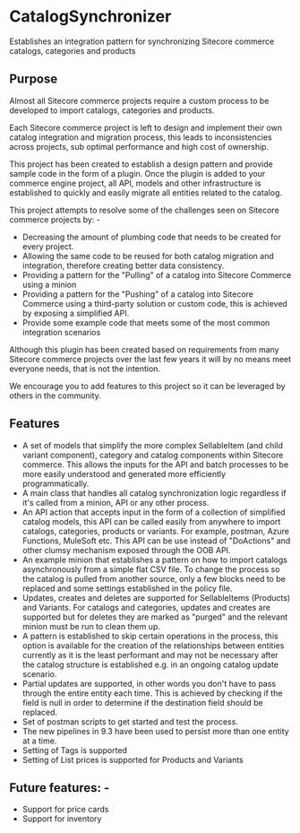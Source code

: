 # CatalogSynchronizer
Establishes an integration pattern for synchronizing Sitecore commerce catalogs, categories and products
## Purpose

Almost all Sitecore commerce projects require a custom process to be developed to import catalogs, categories and products.

Each Sitecore commerce project is left to design and implement their own catalog integration and migration process, this leads to inconsistencies across projects, sub optimal performance and high cost of ownership.

This project has been created to establish a design pattern and provide sample code in the form of a plugin. Once the plugin is added to your commerce engine project, all API, models and other infrastructure is established to quickly and easily migrate all entities related to the catalog.

This project attempts to resolve some of the challenges seen on Sitecore commerce projects by: -

- Decreasing the amount of plumbing code that needs to be created for every project.
- Allowing the same code to be reused for both catalog migration and integration, therefore creating better data consistency.
- Providing a pattern for the &quot;Pulling&quot; of a catalog into Sitecore Commerce using a minion
- Providing a pattern for the &quot;Pushing&quot; of a catalog into Sitecore Commerce using a third-party solution or custom code, this is achieved by exposing a simplified API.
- Provide some example code that meets some of the most common integration scenarios

Although this plugin has been created based on requirements from many Sitecore commerce projects over the last few years it will by no means meet everyone needs, that is not the intention.

We encourage you to add features to this project so it can be leveraged by others in the community.

## Features

- A set of models that simplify the more complex SellableItem (and child variant component), category and catalog components within Sitecore commerce. This allows the inputs for the API and batch processes to be more easily understood and generated more efficiently programmatically.
- A main class that handles all catalog synchronization logic regardless if it&#39;s called from a minion, API or any other process.
- An API action that accepts input in the form of a collection of simplified catalog models, this API can be called easily from anywhere to import catalogs, categories, products or variants. For example, postman, Azure Functions, MuleSoft etc. This API can be use instead of &quot;DoActions&quot; and other clumsy mechanism exposed through the OOB API.
- An example minion that establishes a pattern on how to import catalogs asynchronously from a simple flat CSV file. To change the process so the catalog is pulled from another source, only a few blocks need to be replaced and some settings established in the policy file.
- Updates, creates and deletes are supported for SellableItems (Products) and Variants. For catalogs and categories, updates and creates are supported but for deletes they are marked as &quot;purged&quot; and the relevant minion must be run to clean them up.
- A pattern is established to skip certain operations in the process, this option is available for the creation of the relationships between entities currently as it is the least performant and may not be necessary after the catalog structure is established e.g. in an ongoing catalog update scenario.
- Partial updates are supported, in other words you don&#39;t have to pass through the entire entity each time. This is achieved by checking if the field is null in order to determine if the destination field should be replaced.
- Set of postman scripts to get started and test the process.
- The new pipelines in 9.3 have been used to persist more than one entity at a time.
- Setting of Tags is supported
- Setting of List prices is supported for Products and Variants

## Future features: -

- Support for price cards
- Support for inventory
